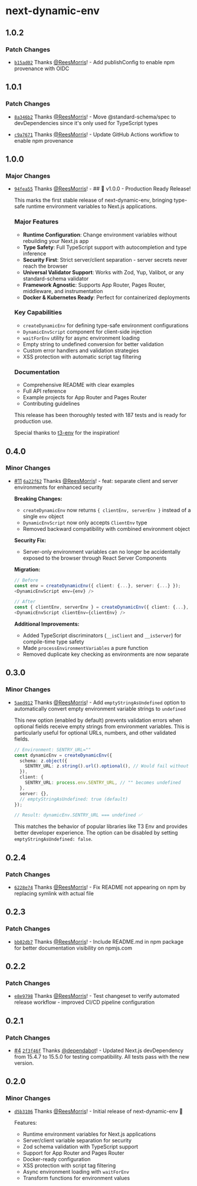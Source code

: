 # next-dynamic-env

## 1.0.2

### Patch Changes

- [`b15ad02`](https://github.com/ReesMorris/next-dynamic-env/commit/b15ad02378cdb7755b1317c305ab57996b4989c1) Thanks [@ReesMorris](https://github.com/ReesMorris)! - Add publishConfig to enable npm provenance with OIDC

## 1.0.1

### Patch Changes

- [`8a346b2`](https://github.com/ReesMorris/next-dynamic-env/commit/8a346b2aa757abcd35fa4fae3761912f1b897f75) Thanks [@ReesMorris](https://github.com/ReesMorris)! - Move @standard-schema/spec to devDependencies since it's only used for TypeScript types

- [`c9a7671`](https://github.com/ReesMorris/next-dynamic-env/commit/c9a76711d988c2ca75e49f361ac6face4963dcef) Thanks [@ReesMorris](https://github.com/ReesMorris)! - Update GitHub Actions workflow to enable npm provenance

## 1.0.0

### Major Changes

- [`94fea55`](https://github.com/ReesMorris/next-dynamic-env/commit/94fea550a284a9acca4f7ab8192dbb7586adffec) Thanks [@ReesMorris](https://github.com/ReesMorris)! - ## 🚀 v1.0.0 - Production Ready Release!

  This marks the first stable release of next-dynamic-env, bringing type-safe runtime environment variables to Next.js applications.

  ### Major Features

  - **Runtime Configuration**: Change environment variables without rebuilding your Next.js app
  - **Type Safety**: Full TypeScript support with autocompletion and type inference
  - **Security First**: Strict server/client separation - server secrets never reach the browser
  - **Universal Validator Support**: Works with Zod, Yup, Valibot, or any standard-schema validator
  - **Framework Agnostic**: Supports App Router, Pages Router, middleware, and instrumentation
  - **Docker & Kubernetes Ready**: Perfect for containerized deployments

  ### Key Capabilities

  - `createDynamicEnv` for defining type-safe environment configurations
  - `DynamicEnvScript` component for client-side injection
  - `waitForEnv` utility for async environment loading
  - Empty string to undefined conversion for better validation
  - Custom error handlers and validation strategies
  - XSS protection with automatic script tag filtering

  ### Documentation

  - Comprehensive README with clear examples
  - Full API reference
  - Example projects for App Router and Pages Router
  - Contributing guidelines

  This release has been thoroughly tested with 187 tests and is ready for production use.

  Special thanks to [t3-env](https://github.com/t3-oss/t3-env) for the inspiration!

## 0.4.0

### Minor Changes

- [#11](https://github.com/ReesMorris/next-dynamic-env/pull/11) [`6a22f62`](https://github.com/ReesMorris/next-dynamic-env/commit/6a22f62de541237b3e1cad22ebea9e3b6f10c5c3) Thanks [@ReesMorris](https://github.com/ReesMorris)! - feat: separate client and server environments for enhanced security

  **Breaking Changes:**

  - `createDynamicEnv` now returns `{ clientEnv, serverEnv }` instead of a single `env` object
  - `DynamicEnvScript` now only accepts `ClientEnv` type
  - Removed backward compatibility with combined environment object

  **Security Fix:**

  - Server-only environment variables can no longer be accidentally exposed to the browser through React Server Components

  **Migration:**

  ```typescript
  // Before
  const env = createDynamicEnv({ client: {...}, server: {...} });
  <DynamicEnvScript env={env} />

  // After
  const { clientEnv, serverEnv } = createDynamicEnv({ client: {...}, server: {...} });
  <DynamicEnvScript clientEnv={clientEnv} />
  ```

  **Additional Improvements:**

  - Added TypeScript discriminators (`__isClient` and `__isServer`) for compile-time type safety
  - Made `processEnvironmentVariables` a pure function
  - Removed duplicate key checking as environments are now separate

## 0.3.0

### Minor Changes

- [`5aed912`](https://github.com/ReesMorris/next-dynamic-env/commit/5aed9124fa443ea8b210a3485b278dd0f00d922b) Thanks [@ReesMorris](https://github.com/ReesMorris)! - Add `emptyStringAsUndefined` option to automatically convert empty environment variable strings to `undefined`

  This new option (enabled by default) prevents validation errors when optional fields receive empty strings from environment variables. This is particularly useful for optional URLs, numbers, and other validated fields.

  ```typescript
  // Environment: SENTRY_URL=""
  const dynamicEnv = createDynamicEnv({
    schema: z.object({
      SENTRY_URL: z.string().url().optional(), // Would fail without this feature
    }),
    client: {
      SENTRY_URL: process.env.SENTRY_URL, // "" becomes undefined
    },
    server: {},
    // emptyStringAsUndefined: true (default)
  });

  // Result: dynamicEnv.SENTRY_URL === undefined ✅
  ```

  This matches the behavior of popular libraries like T3 Env and provides better developer experience. The option can be disabled by setting `emptyStringAsUndefined: false`.

## 0.2.4

### Patch Changes

- [`6228e74`](https://github.com/ReesMorris/next-dynamic-env/commit/6228e74e1bce0319f1fd24b0cbd393dc55906e13) Thanks [@ReesMorris](https://github.com/ReesMorris)! - Fix README not appearing on npm by replacing symlink with actual file

## 0.2.3

### Patch Changes

- [`bb02db7`](https://github.com/ReesMorris/next-dynamic-env/commit/bb02db7880cdda198df3a110d8b44268083d3909) Thanks [@ReesMorris](https://github.com/ReesMorris)! - Include README.md in npm package for better documentation visibility on npmjs.com

## 0.2.2

### Patch Changes

- [`e8e9798`](https://github.com/ReesMorris/next-dynamic-env/commit/e8e9798ddfab70869f962b3cd7cee2f0248c9779) Thanks [@ReesMorris](https://github.com/ReesMorris)! - Test changeset to verify automated release workflow - improved CI/CD pipeline configuration

## 0.2.1

### Patch Changes

- [#4](https://github.com/ReesMorris/next-dynamic-env/pull/4) [`2f3f46f`](https://github.com/ReesMorris/next-dynamic-env/commit/2f3f46ff59d989c42e7a67ecb7cb0ef311133877) Thanks [@dependabot](https://github.com/apps/dependabot)! - Updated Next.js devDependency from 15.4.7 to 15.5.0 for testing compatibility. All tests pass with the new version.

## 0.2.0

### Minor Changes

- [`d5b3106`](https://github.com/ReesMorris/next-dynamic-env/commit/d5b3106978192c2e4a213def0504febc7c18011d) Thanks [@ReesMorris](https://github.com/ReesMorris)! - Initial release of next-dynamic-env 🚀

  Features:

  - Runtime environment variables for Next.js applications
  - Server/client variable separation for security
  - Zod schema validation with TypeScript support
  - Support for App Router and Pages Router
  - Docker-ready configuration
  - XSS protection with script tag filtering
  - Async environment loading with `waitForEnv`
  - Transform functions for environment values
